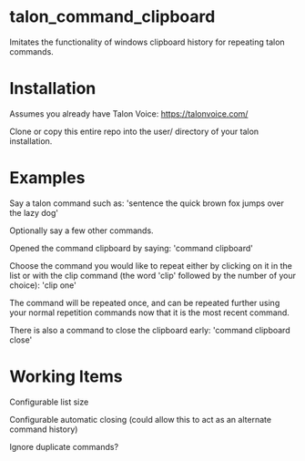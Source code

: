 # talon_command_clipboard
Imitates the functionality of windows clipboard history for repeating talon commands.

# Installation
Assumes you already have Talon Voice: https://talonvoice.com/

Clone or copy this entire repo into the user/ directory of your talon installation. 

# Examples
Say a talon command such as:
'sentence the quick brown fox jumps over the lazy dog'

Optionally say a few other commands.

Opened the command clipboard by saying:
'command clipboard'

Choose the command you would like to repeat either by clicking on it in the list or with the clip command (the word 'clip' followed by the number of your choice):
'clip one'

The command will be repeated once, and can be repeated further using your normal repetition commands now that it is the most recent command.

There is also a command to close the clipboard early:
'command clipboard close'

# Working Items
Configurable list size

Configurable automatic closing (could allow this to act as an alternate command history)

Ignore duplicate commands?
